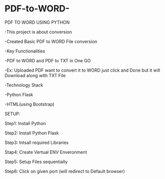 # PDF-to-WORD-
PDF TO WORD USING PYTHON

-This project is about conversion

-Created Basic PDF to WORD File conversion

-Key Functionalities

  -PDF to WORD and PDF to TXT in One GO
  
  -Ex: Uploaded PDF want to convert it to WORD just click and Done but it will Download along with TXT File

-Technology Stack

  -Python Flask
  
  -HTML(using Bootstrap)
  

SETUP:

Step1: Install Python

Step2: Install Python Flask

Step3: Intsall required Libraries

Stap4: Create Vertual ENV Enveronment

Step5: Setup Files sequentially

Step6: Click on given port (will redirect to Default browser)


